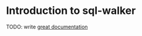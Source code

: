 # Introduction to sql-walker

TODO: write [great documentation](http://jacobian.org/writing/what-to-write/)
